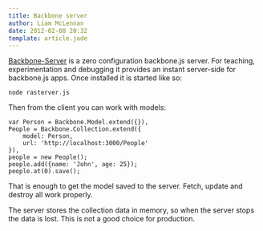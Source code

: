 ```yaml
---
title: Backbone server
author: Liam McLennan
date: 2012-02-08 20:32
template: article.jade
---
```


[Backbone-Server](https://github.com/liammclennan/backbone-server) is a zero configuration backbone.js server. For teaching, experimentation and debugging it provides an instant server-side for backbone.js apps. Once installed it is started like so:

    node rasterver.js

Then from the client you can work with models:

    var Person = Backbone.Model.extend({}),
    People = Backbone.Collection.extend({
        model: Person,
        url: 'http://localhost:3000/People'
    }),
    people = new People();
    people.add({name: 'John', age: 25});
    people.at(0).save();

That is enough to get the model saved to the server. Fetch, update and destroy all work properly. 

The server stores the collection data in memory, so when the server stops the data is lost. This is not a good choice for production. 